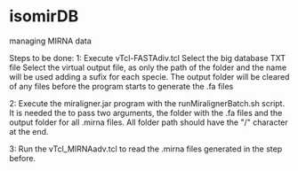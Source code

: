 # isomirDB
managing MIRNA data

Steps to be done:
1:	Execute vTcl-FASTAdiv.tcl
	Select the big database TXT file
	Select the virtual output file, as only the path of the folder and the name will be used adding a sufix for each specie. The output folder will be cleared of any files before the program starts to generate the .fa files

2:	Execute the miraligner.jar program with the runMiralignerBatch.sh script. It is needed the to pass two arguments, the folder with the .fa files and the output folder for all .mirna files. All folder path should have the "/" character at the end.

3:	Run the vTcl_MIRNAadv.tcl to read the .mirna files generated in the step before.


